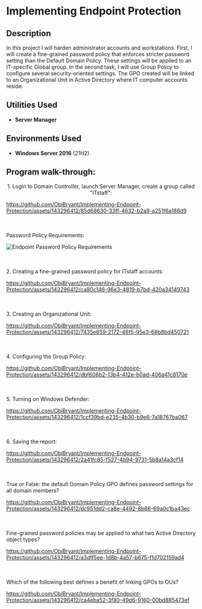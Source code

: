 # Implementing Endpoint Protection

<h2>Description</h2>
In this project I will harden administrator accounts and workstations. First, I will create a fine-grained password policy that enforces stricter password setting than the Default Domain Policy. These settings will be applied to an IT-specific Global group. In the second task, I will use Group Policy to configure several security-oriented settings. The GPO created will be linked to an Organizational Unit in Active Directory where IT computer accounts reside.
<br />


<h2>Utilities Used</h2>

- <b>Server Manager</b> 

<h2>Environments Used </h2>

- <b>Windows Server 2016</b> (21H2)

<h2>Program walk-through:</h2>

<p align="center">
1. Login to Domain Controller, launch Server Manager, create a group called "ITstaff": <br/>

https://github.com/ObiBryant/Implementing-Endpoint-Protection/assets/143296412/85d68630-33ff-4632-b2a9-a251f6a188d9

<br />
<br />
Password Policy Requirements: <br/>

![Endpoint Password Policy Requirements](https://github.com/ObiBryant/Implementing-Endpoint-Protection/assets/143296412/d91c019d-da99-4f1e-86c5-5f302d41b7c8)

<br />
<br />
2. Creating a fine-grained password policy for ITstaff accounts:  <br/>

https://github.com/ObiBryant/Implementing-Endpoint-Protection/assets/143296412/ca80c146-96e3-4819-b7bd-420a34149743

<br />
<br />
3. Creating an Organizational Unit: <br/>

https://github.com/ObiBryant/Implementing-Endpoint-Protection/assets/143296412/7435e659-2172-46f5-95e3-68b8bd450721

<br />
<br />
4. Configuring the Group Policy:  <br/>

https://github.com/ObiBryant/Implementing-Endpoint-Protection/assets/143296412/dbf608b2-13b4-412e-b0ad-406a41c8170e

<br />
<br />
5. Turning on Windows Defender:  <br/>

https://github.com/ObiBryant/Implementing-Endpoint-Protection/assets/143296412/1ccf39bd-e235-4b30-b9e6-7a18767ba067

<br />
<br />
6. Saving the report:  <br/>

https://github.com/ObiBryant/Implementing-Endpoint-Protection/assets/143296412/2a41fc85-f527-4b94-9731-5b8a14a3cf14

<br />
<br />
True or False: the default Domain Policy GPO defines password settings for all domain members?  <br/>

https://github.com/ObiBryant/Implementing-Endpoint-Protection/assets/143296412/dc951dd2-ca8e-4492-8b86-69a0c1ba43ec

<br />
<br />
Fine-grained password policies may be applied to what two Active Directory object types?  <br/>

https://github.com/ObiBryant/Implementing-Endpoint-Protection/assets/143296412/a3dff5ee-1d8b-4a57-b675-f1d702159ad4

<br />
<br />
Which of the following best defines a benefit of linking GPOs to OUs?  <br/>

https://github.com/ObiBryant/Implementing-Endpoint-Protection/assets/143296412/ca4eba52-3f80-49d6-9160-00bd885473ef

</p>

<!--
 ```diff
- text in red
+ text in green
! text in orange
# text in gray
@@ text in purple (and bold)@@
```
--!>
